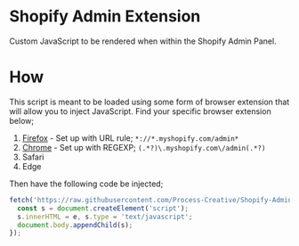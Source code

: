 # Shopify Admin Extension
Custom JavaScript to be rendered when within the Shopify Admin Panel.

# How
This script is meant to be loaded using some form of browser extension that will
allow you to inject JavaScript. Find your specific browser extension below;

1. [Firefox](https://addons.mozilla.org/en-US/firefox/addon/shark-javascript-injector/?utm_source=addons.mozilla.org&utm_medium=referral&utm_content=search) - Set up with URL rule; `*://*.myshopify.com/admin*`
2. [Chrome](https://chrome.google.com/webstore/detail/custom-javascript-for-web/ddbjnfjiigjmcpcpkmhogomapikjbjdk) - Set up with REGEXP; `(.*?)\.myshopify.com\/admin(.*?)`
3. Safari
4. Edge

Then have the following code be injected;
```js
fetch('https://raw.githubusercontent.com/Process-Creative/Shopify-Admin-Extension/main/extension.js', { mode: 'cors' }).then(e => e.text()).then(e => {
  const s = document.createElement('script');
  s.innerHTML = e, s.type = 'text/javascript';
  document.body.appendChild(s);
});
```